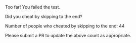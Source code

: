 Too far! You failed the test.

Did you cheat by skipping to the end? 

Number of people who cheated by skipping to the end: 44

Please submit a PR to update the above count as appropriate.
